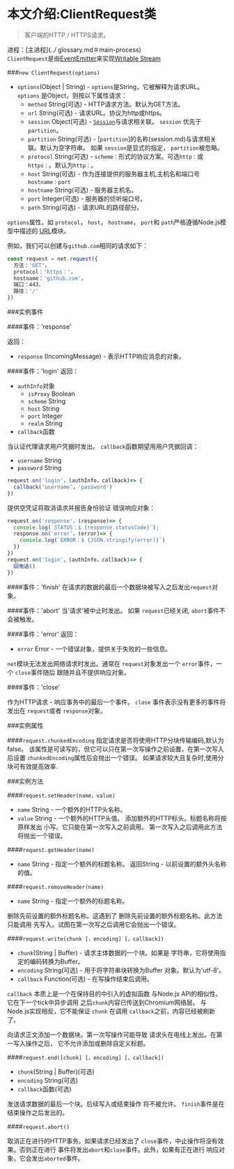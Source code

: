# 本文介绍:ClientRequest类
>客户端的HTTP / HTTPS请求。

进程：[主进程](../ glossary.md＃main-process)     
 `ClientRequest`是由[EventEmitter](https://nodejs.org/api/events.html#events_class_eventemitter)来实现[Writable Stream](https://nodejs.org/api/stream.html#stream_writable_streams)

###`new ClientRequest(options)`

* `options`(Object | String) -  `options`是String，它被解释为请求URL。 `options` 是Object，则按以下属性请求：
  * `method` String(可选) - HTTP请求方法。默认为GET方法。
  * `url` String(可选) - 请求URL。协议为http或https。
  * `session` Object(可选) - [`Session`](session.md)与请求相关联。 `session` 优先于 `partition`。
  * `partition` String(可选) - [`partition`]的名称(session.md)与请求相关联。默认为空字符串。
 如果 `session`是显式的指定， `partition`被忽略。
  * `protocol` String(可选) - `scheme：`形式的协议方案。可选`http：`或`https：`。默认为`http：`。
  * `host` String(可选) - 作为连接提供的服务器主机,主机名和端口号`hostname：port`
  * `hostname` String(可选) - 服务器主机名。
  * `port` Integer(可选) - 服务器的侦听端口号。
  * `path` String(可选) - 请求URL的路径部分。

`options`属性，如 `protocol`， `host`， `hostname`， `port`和 `path`严格遵循Node.js模型中描述的
[URL](https://nodejs.org/api/url.html)模块。

例如，我们可以创建与`github.com`相同的请求如下：

```JavaScript
const request = net.request({
  方法：'GET'，
  protocol：'https：'，
  hostname：'github.com'，
  端口：443，
  路径：'/'
})
```

###实例事件

####事件：'response'

返回：

* `response` (IncomingMessage) - 表示HTTP响应消息的对象。

####事件：'login'
返回：
* `authInfo`对象
  * `isProxy` Boolean
  * `scheme` String
  * `host` String
  * `port` Integer
  * `realm` String
* `callback`函数

当认证代理请求用户凭据时发出。
`callback`函数期望用用户凭据回调：

* `username` String
* `password` String

```JavaScript
request.on('login'，(authInfo，callback)=> {
  callback('username'，'password')
})
```
提供空凭证将取消请求并报告身份验证
错误响应对象：

```JavaScript
request.on('response'，(response)=> {
  console.log(`STATUS：$ {response.statusCode}`);
  response.on('error'，(error)=> {
    console.log(`ERROR：$ {JSON.stringify(error)}`)
  })
})
request.on('login'，(authInfo，callback)=> {
  回电话()
})
```

####事件：'finish'
在请求的数据的最后一个数据块被写入之后发出`request`对象。

####事件：'abort'
当'请求'被中止时发出。 如果 `request`已经关闭, `abort`事件不会被触发。

####事件：'error'
返回：
* `error` Error - 一个错误对象，提供关于失败的一些信息。

`net`模块无法发出网络请求时发出。通常在 `request`对象发出一个 `error`事件，一个 `close`事件随后
跟随并且不提供响应对象。

####事件：'close'

作为HTTP请求 - 响应事务中的最后一个事件。 `close`
事件表示没有更多的事件将发出在 `request`或者
`response`对象。

###实例属性

####`request.chunkedEncoding`
指定请求是否将使用HTTP分块传输编码,默认为false。
该属性是可读写的，但它可以只在第一次写操作之前设置，在第一次写入后设置 `chunkedEncoding`属性后会抛出一个错误。
如果请求较大且复杂时,使用分块可有效提高效率.

###实例方法

####`request.setHeader(name，value)`
* `name` String - 一个额外的HTTP头名称。
* `value` String - 一个额外的HTTP头值。
添加额外的HTTP标头。标题名称将按原样发出
小写。它只能在第一次写入之前调用。
第一次写入之后调用此方法将抛出一个错误。

####`request.getHeader(name)`
* `name` String - 指定一个额外的标题名称。
返回String - 以前设置的额外头名称的值。

####`request.removeHeader(name)`
* `name` String - 指定一个额外的标题名称。

删除先前设置的额外标题名称。这遇到了
删除先前设置的额外标题名称。此方法只能调用
先写入。试图在第一次写之后调用它会抛出一个错误。

####`request.write(chunk [，encoding] [，callback])`
* `chunk`(String | Buffer) - 请求主体数据的一个块。如果是
字符串，它将使用指定的编码转换为Buffer。
* `encoding` String(可选) - 用于将字符串块转换为Buffer
对象。默认为'utf-8'。
* `callback` Function(可选) - 在写操作结束后调用。

`callback` 本质上是一个在保持目的中引入的虚拟函数
与Node.js API的相似性。它在下一个tick中异步调用
之后`chunk`内容已传送到Chromium网络层。
与Node.js实现相反，它不能保证 `chunk`
在调用 `callback`之前，内容已经被刷新了。

向请求正文添加一个数据块。第一次写操作可能导致
请求头在电线上发出。在第一写入操作之后，
它不允许添加或删除自定义标题。

####`request.end([chunk] [，encoding] [，callback])`

* `chunk`(String | Buffer)(可选)
* `encoding` String(可选)
* `callback`函数(可选)

发送请求数据的最后一个块。后续写入或结束操作
将不被允许。 `finish`事件是在结束操作之后发出的。

####`request.abort()`

取消正在进行的HTTP事务。如果请求已经发出了
`close`事件，中止操作将没有效果。否则正在进行
事件将发出`abort`和`close`事件。此外，如果有正在进行
响应对象，它会发出`aborted`事件。